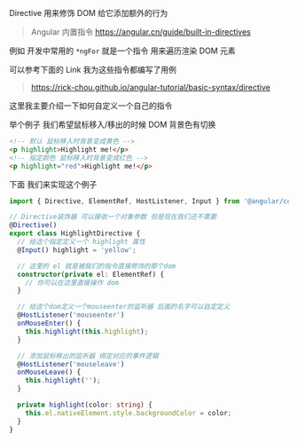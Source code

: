 Directive 用来修饰 DOM 给它添加额外的行为

> Angular 内置指令 https://angular.cn/guide/built-in-directives

例如 开发中常用的 `*ngFor` 就是一个指令 用来遍历渲染 DOM 元素

可以参考下面的 Link 我为这些指令都编写了用例

> https://rick-chou.github.io/angular-tutorial/basic-syntax/directive

这里我主要介绍一下如何自定义一个自己的指令

举个例子 我们希望鼠标移入/移出的时候 DOM 背景色有切换

```html
<!-- 默认 鼠标移入时背景变成黄色 -->
<p highlight>Highlight me!</p>
<!-- 指定颜色 鼠标移入时背景变成红色 -->
<p highlight="red">Highlight me!</p>
```

下面 我们来实现这个例子

```ts
import { Directive, ElementRef, HostListener, Input } from '@angular/core';

// Directive装饰器 可以接收一个对象参数 但是现在我们还不需要
@Directive()
export class HighlightDirective {
  // 给这个指定定义一个 highlight 属性
  @Input() highlight = 'yellow';

  // 这里的 el 就是被我们的指令直接修饰的那个dom
  constructor(private el: ElementRef) {
    // 你可以在这里直接操作 dom
  }

  // 给这个dom定义一个mouseenter的监听器 后面的名字可以自定定义
  @HostListener('mouseenter')
  onMouseEnter() {
    this.highlight(this.highlight);
  }

  // 添加鼠标移出的监听器 绑定对应的事件逻辑
  @HostListener('mouseleave')
  onMouseLeave() {
    this.highlight('');
  }

  private highlight(color: string) {
    this.el.nativeElement.style.backgroundColor = color;
  }
}
```

